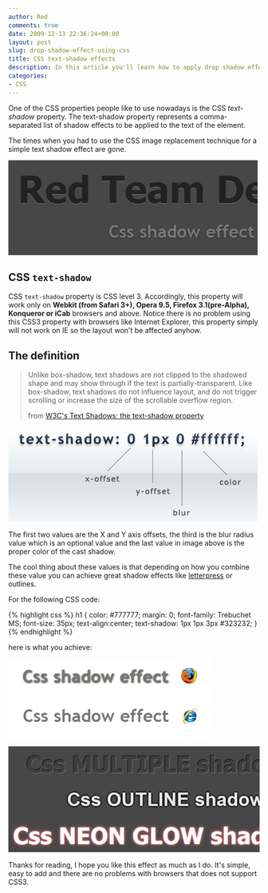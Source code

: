 ```yaml
---
author: Red
comments: true
date: 2009-12-13 22:36:24+00:00
layout: post
slug: drop-shadow-effect-using-css
title: CSS text-shadow effects
description: In this article you'll learn how to apply drop shadow effects using CSS3 text-shadow.
categories:
- CSS
---
```


One of the CSS properties people like to use nowadays is the CSS _text-shadow_ property. The text-shadow property represents a comma-separated list of shadow effects to be applied to the text of the element.

The times when you had to use the CSS image replacement technique for a simple text shadow effect are gone.

![Text shadow effects made with CSS text-shadow](/dist/uploads/2009/12/css-shadow.gif)

<!-- more -->

## CSS `text-shadow`

CSS `text-shadow` property is CSS level 3. Accordingly, this property will work only on **Webkit (from Safari 3+), Opera 9.5, Firefox 3.1(pre-Alpha), Konqueror or iCab** browsers and above. Notice there is no problem using this CSS3 property with browsers like Internet Explorer, this property simply will not work on IE so the layout won't be affected anyhow.

## The definition

> Unlike box-shadow, text shadows are not clipped to the shadowed shape and may show through if the text is partially-transparent. Like box-shadow, text shadows do not influence layout, and do not trigger scrolling or increase the size of the scrollable overflow region.
>
> from [W3C's Text Shadows: the text-shadow property](https://www.w3.org/TR/css-text-3/#text-shadow)

![text-shadow](/dist/uploads/2009/12/text-shadow.gif)

The first two values are the X and Y axis offsets, the third is the blur radius value which is an optional value and the last value in image above is the proper color of the cast shadow.

The cool thing about these values is that depending on how you combine these value you can achieve great shadow effects like  [letterpress](http://en.wikipedia.org/wiki/Letterpress_printing) or outlines.

For the following CSS code:

{% highlight css %}
  h1 {
    color: #777777;
    margin: 0;
    font-family: Trebuchet MS;
    font-size: 35px;
    text-align:center;
    text-shadow: 1px 1px 3px #323232;
  }
{% endhighlight %}

here is what you achieve:

![CSS text shadow browsers compatibility](/dist/uploads/2009/12/browsers-compatibility.gif)

![CSS text shadow effects](/dist/uploads/2009/12/demo.gif)

Thanks for reading, I hope you like this effect as much as I do. It's simple, easy to add and there are no problems with browsers that does not support CSS3.
